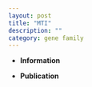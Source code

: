 ```yaml
---
layout: post
title: "MTI"
description: ""
category: gene family
---
```


* **Information**  

* **Publication**  


